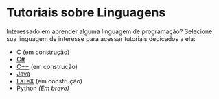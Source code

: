Tutoriais sobre Linguagens
==========================

Interessado em aprender alguma linguagem de programação?
Selecione sua linguagem de interesse para acessar tutoriais dedicados a ela:

- [C](./langs/c/index.md) (em construção)
- [C#](langs/c-sharp/index.md)
- [C++](./langs/cpp/index.md) (em construção)
- [Java](./langs/java/index.md)
- [LaTeX](./langs/latex/index.md) (em construção)
- Python _(Em breve)_
